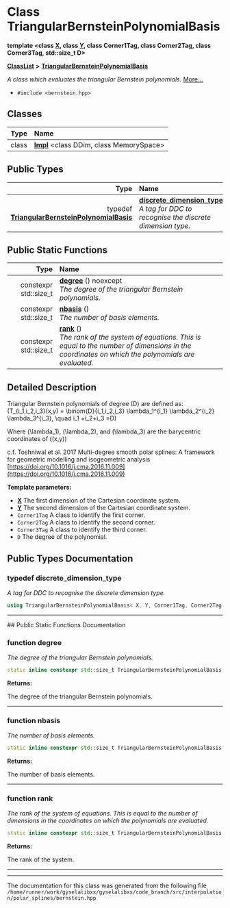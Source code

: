 

# Class TriangularBernsteinPolynomialBasis

**template &lt;class [**X**](structX.md), class [**Y**](structY.md), class Corner1Tag, class Corner2Tag, class Corner3Tag, std::size\_t D&gt;**



[**ClassList**](annotated.md) **>** [**TriangularBernsteinPolynomialBasis**](classTriangularBernsteinPolynomialBasis.md)



_A class which evaluates the triangular Bernstein polynomials._ [More...](#detailed-description)

* `#include <bernstein.hpp>`















## Classes

| Type | Name |
| ---: | :--- |
| class | [**Impl**](classTriangularBernsteinPolynomialBasis_1_1Impl.md) &lt;class DDim, class MemorySpace&gt;<br> |


## Public Types

| Type | Name |
| ---: | :--- |
| typedef [**TriangularBernsteinPolynomialBasis**](classTriangularBernsteinPolynomialBasis.md) | [**discrete\_dimension\_type**](#typedef-discrete_dimension_type)  <br>_A tag for DDC to recognise the discrete dimension type._  |






















## Public Static Functions

| Type | Name |
| ---: | :--- |
|  constexpr std::size\_t | [**degree**](#function-degree) () noexcept<br>_The degree of the triangular Bernstein polynomials._  |
|  constexpr std::size\_t | [**nbasis**](#function-nbasis) () <br>_The number of basis elements._  |
|  constexpr std::size\_t | [**rank**](#function-rank) () <br>_The rank of the system of equations. This is equal to the number of dimensions in the coordinates on which the polynomials are evaluated._  |


























## Detailed Description


Triangular Bernstein polynomials of degree \(D\) are defined as: \(T_{i_1,i_2,i_3}(x,y) = \binom{D}{i_1\,i_2\,i_3} \lambda_1^{i_1} \lambda_2^{i_2} \lambda_3^{i_3}, \quad i_1 +i_2+i_3 =D\)


Where \(\lambda_1\), \(\lambda_2\), and \(\lambda_3\) are the barycentric coordinates of \((x,y)\)


c.f. Toshniwal et al. 2017 Multi-degree smooth polar splines: A framework for geometric modelling and isogeometric analysis [https://doi.org/10.1016/j.cma.2016.11.009](https://doi.org/10.1016/j.cma.2016.11.009)




**Template parameters:**


* [**X**](structX.md) The first dimension of the Cartesian coordinate system. 
* [**Y**](structY.md) The second dimension of the Cartesian coordinate system. 
* `Corner1Tag` A class to identify the first corner. 
* `Corner2Tag` A class to identify the second corner. 
* `Corner3Tag` A class to identify the third corner. 
* `D` The degree of the polynomial. 




    
## Public Types Documentation




### typedef discrete\_dimension\_type 

_A tag for DDC to recognise the discrete dimension type._ 
```C++
using TriangularBernsteinPolynomialBasis< X, Y, Corner1Tag, Corner2Tag, Corner3Tag, D >::discrete_dimension_type =  TriangularBernsteinPolynomialBasis;
```




<hr>
## Public Static Functions Documentation




### function degree 

_The degree of the triangular Bernstein polynomials._ 
```C++
static inline constexpr std::size_t TriangularBernsteinPolynomialBasis::degree () noexcept
```





**Returns:**

The degree of the triangular Bernstein polynomials. 





        

<hr>



### function nbasis 

_The number of basis elements._ 
```C++
static inline constexpr std::size_t TriangularBernsteinPolynomialBasis::nbasis () 
```





**Returns:**

The number of basis elements. 





        

<hr>



### function rank 

_The rank of the system of equations. This is equal to the number of dimensions in the coordinates on which the polynomials are evaluated._ 
```C++
static inline constexpr std::size_t TriangularBernsteinPolynomialBasis::rank () 
```





**Returns:**

The rank of the system. 





        

<hr>

------------------------------
The documentation for this class was generated from the following file `/home/runner/work/gyselalibxx/gyselalibxx/code_branch/src/interpolation/polar_splines/bernstein.hpp`

